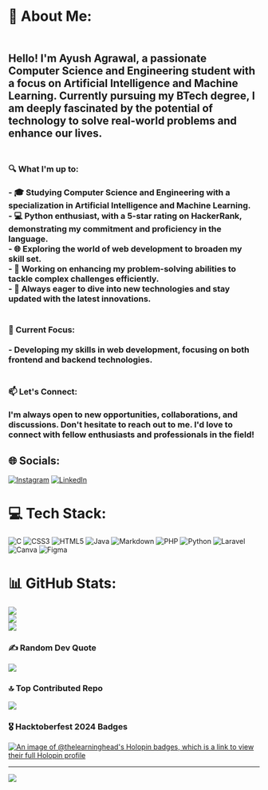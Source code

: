 # 💫 About Me:
## <br>Hello! I'm Ayush Agrawal, a passionate Computer Science and Engineering student with a focus on Artificial Intelligence and Machine Learning. Currently pursuing my BTech degree, I am deeply fascinated by the potential of technology to solve real-world problems and enhance our lives.<br><br>
### 🔍 What I'm up to:<br><br>- 🎓 Studying Computer Science and Engineering with a specialization in Artificial Intelligence and Machine Learning.<br>- 💻 Python enthusiast, with a 5-star rating on HackerRank, demonstrating my commitment and proficiency in the language.<br>- 🌐 Exploring the world of web development to broaden my skill set.<br>- 🧠 Working on enhancing my problem-solving abilities to tackle complex challenges efficiently.<br>- 🚀 Always eager to dive into new technologies and stay updated with the latest innovations.<br><br>
### 🌱 Current Focus:<br><br>- Developing my skills in web development, focusing on both frontend and backend technologies.<br><br>
### 📫 Let's Connect:<br><br>I'm always open to new opportunities, collaborations, and discussions. Don't hesitate to reach out to me. I'd love to connect with fellow enthusiasts and professionals in the field!<br>


## 🌐 Socials:
[![Instagram](https://img.shields.io/badge/Instagram-%23E4405F.svg?logo=Instagram&logoColor=white)](https://instagram.com/ayushagrawal_76) [![LinkedIn](https://img.shields.io/badge/LinkedIn-%230077B5.svg?logo=linkedin&logoColor=white)](https://www.linkedin.com/in/ayush-agrawal-50b826290/) 

# 💻 Tech Stack:
![C](https://img.shields.io/badge/c-%2300599C.svg?style=for-the-badge&logo=c&logoColor=white) ![CSS3](https://img.shields.io/badge/css3-%231572B6.svg?style=for-the-badge&logo=css3&logoColor=white) ![HTML5](https://img.shields.io/badge/html5-%23E34F26.svg?style=for-the-badge&logo=html5&logoColor=white) ![Java](https://img.shields.io/badge/java-%23ED8B00.svg?style=for-the-badge&logo=openjdk&logoColor=white) ![Markdown](https://img.shields.io/badge/markdown-%23000000.svg?style=for-the-badge&logo=markdown&logoColor=white) ![PHP](https://img.shields.io/badge/php-%23777BB4.svg?style=for-the-badge&logo=php&logoColor=white) ![Python](https://img.shields.io/badge/python-3670A0?style=for-the-badge&logo=python&logoColor=ffdd54) ![Laravel](https://img.shields.io/badge/laravel-%23FF2D20.svg?style=for-the-badge&logo=laravel&logoColor=white) ![Canva](https://img.shields.io/badge/Canva-%2300C4CC.svg?style=for-the-badge&logo=Canva&logoColor=white) ![Figma](https://img.shields.io/badge/figma-%23F24E1E.svg?style=for-the-badge&logo=figma&logoColor=white)
# 📊 GitHub Stats:
![](https://github-readme-stats.vercel.app/api?username=TheLearningHead&theme=radical&hide_border=false&include_all_commits=true&count_private=false)<br/>
![](https://github-readme-streak-stats.herokuapp.com/?user=TheLearningHead&theme=radical&hide_border=false)<br/>
![](https://github-readme-stats.vercel.app/api/top-langs/?username=TheLearningHead&theme=radical&hide_border=false&include_all_commits=true&count_private=false&layout=compact)

### ✍️ Random Dev Quote
![](https://quotes-github-readme.vercel.app/api?type=horizontal&theme=radical)

### 🔝 Top Contributed Repo
![](https://github-contributor-stats.vercel.app/api?username=TheLearningHead&limit=5&theme=gruvbox&combine_all_yearly_contributions=true)

### 🎖️ Hacktoberfest 2024 Badges
[![An image of @thelearninghead's Holopin badges, which is a link to view their full Holopin profile](https://holopin.me/thelearninghead)](https://holopin.io/@thelearninghead)

---
[![](https://visitcount.itsvg.in/api?id=TheLearningHead&icon=1&color=1)](https://visitcount.itsvg.in)

<!-- Proudly created with GPRM ( https://gprm.itsvg.in ) -->
